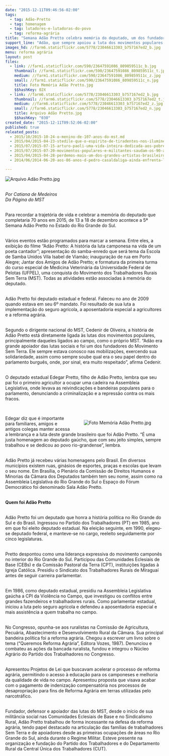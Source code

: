```yaml
---
date: "2015-12-11T09:46:56-02:00"
tags:
  - tag: Adão-Pretto
  - tag: homenagem
  - tag: lutadores-e-lutadoras-do-povo
  - tag: reforma-agrária
title: "Semana Adão Pretto celebra memória do deputado, um dos fundadores do MST"
support_line: "Adão, que sempre apoiou a luta dos movimentos populares, principalmente os do campo, completaria 70 anos este ano."
images_hd: //farm6.staticflickr.com/5778/23046613303_b757167ed2_b.jpg
menu: reforma agrária
layout: post
files:
  - link: //farm1.staticflickr.com/590/23647591086_809859511c_b.jpg
    thumbnail: //farm1.staticflickr.com/590/23647591086_809859511c_t.jpg
    medium: //farm1.staticflickr.com/590/23647591086_809859511c_z.jpg
    small: //farm1.staticflickr.com/590/23647591086_809859511c_n.jpg
    title: Foto Memória Adão Pretto.jpg
    $$hashKey: 02X
  - link: //farm6.staticflickr.com/5778/23046613303_b757167ed2_b.jpg
    thumbnail: //farm6.staticflickr.com/5778/23046613303_b757167ed2_t.jpg
    medium: //farm6.staticflickr.com/5778/23046613303_b757167ed2_z.jpg
    small: //farm6.staticflickr.com/5778/23046613303_b757167ed2_n.jpg
    title: Arquivo Adão Pretto.jpg
    $$hashKey: "030"
created_date: "2015-12-11T09:52:06-02:00"
published: true
releated_posts:
  - 2015/10/2015-10-24-o-menino-de-107-anos-do-mst.md
  - 2015/04/2015-04-23-stedile-que-o-espirito-de-tiradentes-nos-ilumine-para-irmos-as-ruas-por-justica-social.md
  - 2015/07/2015-07-15-arturo-paoli-uma-vida-inteira-dedicada-aos-pobres.md
  - 2015/07/2015-07-20-movimentos-populares-e-militantes-saudam-os-90-anos-de-clara-charf.md
  - 2015/04/2015-04-28-perdemos-mais-um-dos-grandes-artistas-brasileiros-o-eterno-provocador-abujamra.md
  - 2014/06/2014-06-20-aos-86-anos-d-pedro-casaldaliga-ainda-enfrenta-lobos-e-fala-de-esperanca.md-e

---
```

<p><img alt="Arquivo Adão Pretto.jpg" src="//farm6.staticflickr.com/5778/23046613303_b757167ed2_b.jpg" /><br />
&nbsp;</p>

<p><em>Por Catiana de Medeiros<br />
Da P&aacute;gina do MST</em></p>

<p><br />
Para recordar a trajet&oacute;ria de vida e celebrar a mem&oacute;ria do deputado que completaria 70 anos em 2015, de 13 a 18 de dezembro acontece a 5&ordf; Semana Ad&atilde;o Pretto no Estado do Rio Grande do Sul.</p>

<p><br />
V&aacute;rios eventos est&atilde;o programados para marcar a semana. Entre eles, a exibi&ccedil;&atilde;o do filme &ldquo;Ad&atilde;o Pretto: A hist&oacute;ria da luta camponesa na vida de um poeta cantador&rdquo;; apresenta&ccedil;&atilde;o do samba-enredo que ser&aacute; tema da Escola de Samba Unidos Vila Isabel de Viam&atilde;o; inaugura&ccedil;&atilde;o de rua em Porto Alegre; Jantar dos Amigos de Ad&atilde;o Pretto; e formatura da primeira turma do curso especial de Medicina Veterin&aacute;ria da Universidade Federal de Pelotas (UFPEL), uma conquista do Movimento dos Trabalhadores Rurais Sem Terra (MST). Todas as atividades est&atilde;o associadas &agrave; mem&oacute;ria do deputado.</p>

<p><br />
Ad&atilde;o Pretto foi deputado estadual e federal. Faleceu no ano de 2009 quando estava em seu 6&ordm; mandato. Foi resultado de sua luta a implementa&ccedil;&atilde;o do seguro agr&iacute;cola, a aposentadoria especial a agricultores e a reforma agr&aacute;ria.</p>

<p><br />
Segundo o dirigente nacional do MST, Cedenir de Oliveira, a hist&oacute;ria de Ad&atilde;o Pretto est&aacute; diretamente ligada &agrave;s lutas dos movimentos populares, principalmente daqueles ligados ao campo, como o pr&oacute;prio MST. &ldquo;Ad&atilde;o era grande apoiador das lutas sociais e foi um dos fundadores do Movimento Sem Terra. Ele sempre estava conosco nas mobiliza&ccedil;&otilde;es, exercendo sua solidariedade, assim como sempre soube qual era o seu papel dentro do parlamento burgu&ecirc;s, onde, por sinal, era muito respeitado&rdquo;, afirma Cedenir.</p>

<p><br />
O deputado estadual Edegar Pretto, filho de Ad&atilde;o Pretto, lembra que seu pai foi o primeiro agricultor a ocupar uma cadeira na Assembleia Legislativa, onde levava as reivindica&ccedil;&otilde;es e bandeiras populares para o parlamento, denunciando a criminaliza&ccedil;&atilde;o e a repress&atilde;o contra os mais fracos.</p>

<p>&nbsp;</p>

<figure class="image" style="float:right"><img alt="Foto Memória Adão Pretto.jpg" src="//farm1.staticflickr.com/590/23647591086_809859511c_b.jpg" />
<figcaption></figcaption>
</figure>

<p>Edegar diz que &eacute; importante para familiares, amigos e antigos colegas&nbsp;manter acessa a lembran&ccedil;a e a luta deste grande brasileiro que foi Ad&atilde;o Pretto. &ldquo;&Eacute; uma justa homenagem ao deputado ga&uacute;cho, que com seu jeito simples, sempre trabalhou e se dedicou ao povo rio-grandense&rdquo;, lembra.</p>

<p><br />
Ad&atilde;o Pretto j&aacute; recebeu v&aacute;rias homenagens pelo Brasil. Em diversos munic&iacute;pios existem ruas, gin&aacute;sios de esportes, pra&ccedil;as e escolas que levam o seu nome. Em Bras&iacute;lia, o Plen&aacute;rio da Comiss&atilde;o de Direitos Humanos e Minorias da C&acirc;mara dos Deputados tamb&eacute;m tem seu nome, assim como na Assembleia Legislativa do Rio Grande do Sul o Espa&ccedil;o do F&oacute;rum Democr&aacute;tico foi denominado Sala Ad&atilde;o Pretto.</p>

<p><br />
<strong>Quem foi Ad&atilde;o Pretto</strong></p>

<p><br />
Ad&atilde;o Pretto foi um deputado que honra a hist&oacute;ria pol&iacute;tica no Rio Grande do Sul e do Brasil. Ingressou no Partido dos Trabalhadores (PT) em 1985, ano em que foi eleito deputado estadual. Na elei&ccedil;&atilde;o seguinte, em 1990, elegeu-se deputado federal, e manteve-se no cargo, reeleito seguidamente&nbsp;por cinco legislaturas.</p>

<p><br />
Pretto despontou como uma lideran&ccedil;a expressiva do movimento campon&ecirc;s no interior do Rio Grande do Sul. Participou das Comunidades Eclesiais de Base (CEBs) e da Comiss&atilde;o Pastoral da Terra (CPT), institui&ccedil;&otilde;es ligadas &agrave; Igreja Cat&oacute;lica. Presidiu o Sindicato dos Trabalhadores Rurais de Miragua&iacute; antes de seguir carreira parlamentar.</p>

<p><br />
Em 1986, como deputado estadual, presidiu na Assembleia Legislativa ga&uacute;cha a CPI da Viol&ecirc;ncia no Campo, que investigou os conflitos entre grandes fazendeiros e trabalhadores rurais. Como parlamentar estadual, iniciou a luta pelo seguro agr&iacute;cola e defendeu a aposentadoria especial e mais assist&ecirc;ncia a quem trabalha no campo.</p>

<p><br />
No Congresso, opunha-se aos ruralistas na Comiss&atilde;o de Agricultura, Pecu&aacute;ria, Abastecimento e Desenvolvimento Rural da C&acirc;mara. Sua principal bandeira pol&iacute;tica foi a reforma agr&aacute;ria. Chegou a escrever um livro sobre o tema (&ldquo;Queremos Reforma Agr&aacute;ria&rdquo;, Editora Vozes, 1987). Denunciou e combateu as a&ccedil;&otilde;es da bancada ruralista, fundou e integrou o N&uacute;cleo Agr&aacute;rio do Partido dos Trabalhadores no Congresso.</p>

<p><br />
Apresentou Projetos de Lei que buscavam acelerar o processo de reforma agr&aacute;ria, permitindo o acesso &agrave; educa&ccedil;&atilde;o para os camponeses e melhoria da qualidade de vida no campo. Apresentou proposta que visava acabar com o pagamento de indeniza&ccedil;&atilde;o compensat&oacute;ria nos processos de desapropria&ccedil;&atilde;o para fins de Reforma Agr&aacute;ria em terras utilizadas pelo narcotr&aacute;fico.</p>

<p><br />
Fundador, defensor e apoiador das lutas do MST, desde o in&iacute;cio de sua milit&acirc;ncia social nas Comunidades Eclesiais de Base e no Sindicalismo Rural, Ad&atilde;o Pretto trabalhou de forma incessante na defesa da reforma agr&aacute;ria, tendo papel destacado na articula&ccedil;&atilde;o das fam&iacute;lias de trabalhadores Sem Terra e de apoiadores desde as primeiras ocupa&ccedil;&otilde;es de &aacute;reas no Rio Grande do Sul, ainda durante o Regime Militar. Esteve presente na organiza&ccedil;&atilde;o e funda&ccedil;&atilde;o do Partido dos Trabalhadores e do Departamento Rural da Central &Uacute;nica dos Trabalhadores (CUT).</p>
